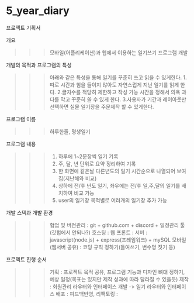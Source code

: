 # 5_year_diary

프로젝트 기획서


개요
>>>모바일(어플리케이션)과 웹에서 이용하는 일기쓰기 프로그램 개발



개발의 목적과 프로그램의 특성
>>>아래와 같은 특성을 통해 일기를 꾸준히 쓰고 읽을 수 있게한다.
>>>1.따로 시간과 힘을 들이지 않아도 자연스럽게 지난 일기를 읽게 한다.
>>>2.글자수를 적당히 제한하고 작성 가능 시간을 정해서 의욕 과다를 막고 꾸준히 쓸 수 있게 한다.
>>>3.사용자가 기간과 레이아웃만 선택하면 실물 일기장을 주문제작 할 수 있게한다.



프로그램 이름 
>>>하루한줄, 평생일기


프로그램 내용
>>>1. 하루에 1~2문장씩 일기 기록
>>>2. 주, 달, 년 단위로 요약 정리하여 기록
>>>3. 한 화면에 같은날 다른년도의 일기 시간순으로 나열되어 보여짐(지난해와 비교)
>>>4. 상하에 전/후 년도 일기, 좌우에는 전/후 일,주,달의 일기를 배치하여 비교 가능
>>>5. user의 일기장 목적별로 여러개의 일기장 추가 가능


개발 스택과 개발 환경
>>>협업 및 버전관리 : git + github.com + discord + 일정관리 툴(깃헙에서 안되나?)
>>>호스팅 : 
>>>웹 프론트 : 
>>>서버 : javascript(node.js) + express(프레임워크) + mySQL
>>>모바일(웹서버 공유) : 
>>>코딩 규칙 정하기(들여쓰기, 변수명 짓기 등)

프로젝트 진행 순서
>>>기획 : 프로젝트 목적 공유, 프로그램 기능과 디자인 뼈대 정하기, 예상 일정(목표는 있지만 제작 성과에 따라 달라질 수 있을듯)
>>>제작 : 회원관리 라우터와 인터페이스 개발 -> 일기 라우터와 인터페이스
>>>배포 : 
>>>피드백반영, 리팩토링 : 